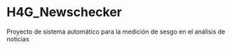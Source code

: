 # H4G_Newschecker
Proyecto de sistema automático para la medición de sesgo en el análisis de noticias
